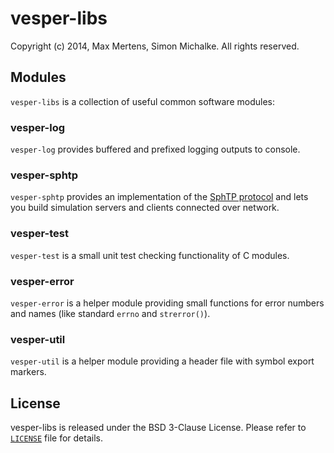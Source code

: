 
# vesper-libs

Copyright (c) 2014, Max Mertens, Simon Michalke.
All rights reserved.

## Modules

`vesper-libs` is a collection of useful common software modules:

### vesper-log

`vesper-log` provides buffered and prefixed logging outputs to console.

### vesper-sphtp

`vesper-sphtp` provides an implementation of the [SphTP protocol][sphtp_link]
and lets you build simulation servers and clients connected over network.

[sphtp_link]: https://github.com/jellysheep/spheresim/wiki/Protocol

### vesper-test

`vesper-test` is a small unit test checking functionality of C modules.

### vesper-error

`vesper-error` is a helper module providing small functions for error numbers
and names (like standard `errno` and `strerror()`).

### vesper-util

`vesper-util` is a helper module providing a header file with symbol export
markers.

## License

vesper-libs is released under the BSD 3-Clause License.
Please refer to [`LICENSE`][license_link] file for details.

[license_link]:
https://github.com/VesperCommunity/vesper-libs/blob/master/LICENSE

